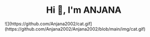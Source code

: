 <h1 align="center">Hi 👋, I'm ANJANA</h1> ![](https://github.com/Anjana2002/cat.gif](https://github.com/Anjana2002/Anjana2002/blob/main/img/cat.gif)
